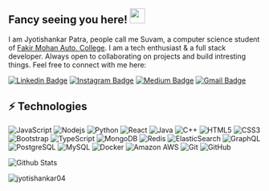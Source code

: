 ## Fancy seeing you here! <img src="https://raw.githubusercontent.com/aemmadi/aemmadi/master/wave.gif" width="30">

I am Jyotishankar Patra, people call me Suvam, a  computer science student of [Fakir Mohan Auto. College](https://fmcollege.nic.in/). I am a tech enthusiast & a full stack developer. Always open to collaborating on projects and build intresting things. Feel free to connect with me here:

[![Linkedin Badge](https://img.shields.io/badge/-anirudhemmadi-blue?style=flat-square&logo=Linkedin&logoColor=white&link=https://www.linkedin.com/in/anirudhemmadi/)](https://www.linkedin.com/in/jyotishankar-patra/)
[![Instagram Badge](https://img.shields.io/badge/-dev.suvam-purple?style=flat-square&logo=instagram&logoColor=white&link=https://instagram.com/dev.suvam/)](https://instagram.com/dev.suvam)
[![Medium Badge](https://img.shields.io/badge/-@devsuvam-03a57a?style=flat-square&labelColor=000000&logo=Medium&link=https://medium.com/@devsuvam/)](https://medium.com/@devsuvam)
[![Gmail Badge](https://img.shields.io/badge/-devsuvam@myyahoo.com-c14438?style=flat-square&logo=Gmail&logoColor=white&link=mailto:devsuvam@myyahoo.com)](mailto:devsuvam@myyahoo.com)

## ⚡ Technologies

![JavaScript](https://img.shields.io/badge/-JavaScript-black?style=flat-square&logo=javascript)
![Nodejs](https://img.shields.io/badge/-Nodejs-black?style=flat-square&logo=Node.js)
![Python](https://img.shields.io/badge/-Python-black?style=flat-square&logo=Python)
![React](https://img.shields.io/badge/-React-black?style=flat-square&logo=react)
![Java](https://img.shields.io/badge/-java-E34A86?style=flat-square&logo=java)
![C++](https://img.shields.io/badge/-C++-00599C?style=flat-square&logo=c)
![HTML5](https://img.shields.io/badge/-HTML5-E34F26?style=flat-square&logo=html5&logoColor=white)
![CSS3](https://img.shields.io/badge/-CSS3-1572B6?style=flat-square&logo=css3)
![Bootstrap](https://img.shields.io/badge/-Bootstrap-563D7C?style=flat-square&logo=bootstrap)
![TypeScript](https://img.shields.io/badge/-TypeScript-007ACC?style=flat-square&logo=typescript)
![MongoDB](https://img.shields.io/badge/-MongoDB-black?style=flat-square&logo=mongodb)
![Redis](https://img.shields.io/badge/-Redis-black?style=flat-square&logo=Redis)
![ElasticSearch](https://img.shields.io/badge/-ElasticSearch-005571?style=flat-square&logo=elasticsearch)
![GraphQL](https://img.shields.io/badge/-GraphQL-E10098?style=flat-square&logo=graphql)
![PostgreSQL](https://img.shields.io/badge/-PostgreSQL-336791?style=flat-square&logo=postgresql)
![MySQL](https://img.shields.io/badge/-MySQL-black?style=flat-square&logo=mysql)
![Docker](https://img.shields.io/badge/-Docker-black?style=flat-square&logo=docker)
![Amazon AWS](https://img.shields.io/badge/Amazon%20AWS-232F3E?style=flat-square&logo=amazon-aws)
![Git](https://img.shields.io/badge/-Git-black?style=flat-square&logo=git)
![GitHub](https://img.shields.io/badge/-GitHub-181717?style=flat-square&logo=github)


![Github Stats](https://github-readme-stats.vercel.app/api?username=jyotishankar04&count_private=true&show_icons=true&include_all_commits=true)

<p><img align="center" src="https://github-readme-streak-stats.herokuapp.com/?user=jyotishankar04&" alt="jyotishankar04" /></p>
